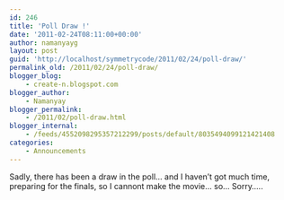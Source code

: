 ```yaml
---
id: 246
title: 'Poll Draw !'
date: '2011-02-24T08:11:00+00:00'
author: namanyayg
layout: post
guid: 'http://localhost/symmetrycode/2011/02/24/poll-draw/'
permalink_old: /2011/02/24/poll-draw/
blogger_blog:
    - create-n.blogspot.com
blogger_author:
    - Namanyay
blogger_permalink:
    - /2011/02/poll-draw.html
blogger_internal:
    - /feeds/4552098295357212299/posts/default/8035494099121421408
categories:
    - Announcements
---
```


Sadly, there has been a draw in the poll… and I haven’t got much time, preparing for the finals, so I cannont make the movie… so… Sorry…..